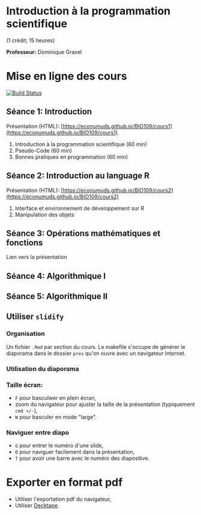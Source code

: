 # Introduction à la programmation scientifique
(1 crédit; 15 heures)

**Professeur:** Dominique Gravel

# Mise en ligne des cours
[![Build Status](https://travis-ci.org/EcoNumUdS/BIO109.svg?branch=master)](https://travis-ci.org/EcoNumUdS/BIO109)

## Séance 1: Introduction

Présentation (HTML): [https://econumuds.github.io/BIO109/cours1](https://econumuds.github.io/BIO109/cours1)

1. Introduction à la programmation scientifique (60 min)
2. Pseudo-Code (60 min)
3. Bonnes pratiques en programmation (60 min)


## Séance 2: Introduction au language R

Présentation (HTML): [https://econumuds.github.io/BIO109/cours2](https://econumuds.github.io/BIO109/cours2)


1. Interface et environnement de développement sur R
2. Manipulation des objets


## Séance 3: Opérations mathématiques et fonctions

Lien vers la présentation

## Séance 4: Algorithmique I

## Séance 5: Algorithmique II

## Utiliser `slidify`

### Organisation

Un fichier `.Rmd` par section du cours. Le makefile s'occupe de générer le
diaporama dans le dossier `pres` qu'on ouvre avec un navigateur Internet.


### Utilisation du diaporama

### Taille écran:

  - `F` pour basculwer en plein écran,
  - zoom du navigateur pour ajuster la taille de la présentation (typiquement `cmd +/-`),
  - `W` pour basculer en mode "large".

### Naviguer entre diapo

  - `G` pour entrer le numéro d'une slide,
  - `O` pour naviguer facilement dans la présentation,
  - `T` pour avoir une barre avec le numéro des diapositive.


# Exporter en format pdf

- Utiliser l'exportation pdf du navigateur,
- Utiliser [Decktape](https://github.com/astefanutti/decktape).
